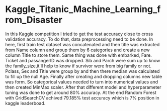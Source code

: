 # Kaggle_Titanic_Machine_Learning_from_Disaster
In this Kaggle competition I tried to get the test accuracy close to cross validation accuracy. To do that, data preprocessing need to be done. In here, first train test dataset was concatenated and then title was extracted from Name column and group them by 6 categories and create a new column Title to store them. Same thing was done with embarked, Fare. Ticket and passangerID was dropped. Sib and Parch were sum up to know the family_size,it'll help to know if survivor were from big family or not. Pclass, Sex and Title were group by and then there median was calculated to fill up the null Age. Finally after creating and dropping columns new table was form. So categorical values needed to turn into numerical values and then created MinMax scaler. After that different model and hyperparameter tuning was done to get around 80% accuracy. At the end Random Forest with GridSearchCV achived 79.185% test accuracy which is 7% position in kaggle leaderboad.
